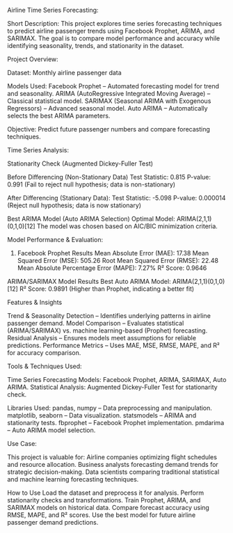 Airline Time Series Forecasting:

Short Description:
This project explores time series forecasting techniques to predict airline passenger trends using Facebook Prophet, ARIMA, and SARIMAX. The goal is to compare model performance and accuracy while identifying seasonality, trends, and stationarity in the dataset.

Project Overview:

Dataset: Monthly airline passenger data

Models Used:
Facebook Prophet – Automated forecasting model for trend and seasonality.
ARIMA (AutoRegressive Integrated Moving Average) – Classical statistical model.
SARIMAX (Seasonal ARIMA with Exogenous Regressors) – Advanced seasonal model.
Auto ARIMA – Automatically selects the best ARIMA parameters.

Objective: Predict future passenger numbers and compare forecasting techniques.

Time Series Analysis:

Stationarity Check (Augmented Dickey-Fuller Test)

Before Differencing (Non-Stationary Data)
Test Statistic: 0.815
P-value: 0.991 (Fail to reject null hypothesis; data is non-stationary)

After Differencing (Stationary Data):
Test Statistic: -5.098
P-value: 0.000014 (Reject null hypothesis; data is now stationary)

Best ARIMA Model (Auto ARIMA Selection)
Optimal Model: ARIMA(2,1,1)(0,1,0)[12]
The model was chosen based on AIC/BIC minimization criteria.

Model Performance & Evaluation:

1. Facebook Prophet Results
Mean Absolute Error (MAE): 17.38
Mean Squared Error (MSE): 505.26
Root Mean Squared Error (RMSE): 22.48
Mean Absolute Percentage Error (MAPE): 7.27%
R² Score: 0.9646

ARIMA/SARIMAX Model Results
Best Auto ARIMA Model: ARIMA(2,1,1)(0,1,0)[12]
R² Score: 0.9891 (Higher than Prophet, indicating a better fit)

Features & Insights

Trend & Seasonality Detection – Identifies underlying patterns in airline passenger demand.
Model Comparison – Evaluates statistical (ARIMA/SARIMAX) vs. machine learning-based (Prophet) forecasting.
Residual Analysis – Ensures models meet assumptions for reliable predictions.
Performance Metrics – Uses MAE, MSE, RMSE, MAPE, and R² for accuracy comparison.

Tools & Techniques Used:

Time Series Forecasting Models: Facebook Prophet, ARIMA, SARIMAX, Auto ARIMA.
Statistical Analysis: Augmented Dickey-Fuller Test for stationarity check.

Libraries Used:
pandas, numpy – Data preprocessing and manipulation.
matplotlib, seaborn – Data visualization.
statsmodels – ARIMA and stationarity tests.
fbprophet – Facebook Prophet implementation.
pmdarima – Auto ARIMA model selection.

Use Case:

This project is valuable for:
Airline companies optimizing flight schedules and resource allocation.
Business analysts forecasting demand trends for strategic decision-making.
Data scientists comparing traditional statistical and machine learning forecasting techniques.

How to Use
Load the dataset and preprocess it for analysis.
Perform stationarity checks and transformations.
Train Prophet, ARIMA, and SARIMAX models on historical data.
Compare forecast accuracy using RMSE, MAPE, and R² scores.
Use the best model for future airline passenger demand predictions.
